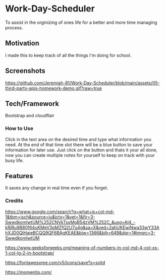 # Work-Day-Scheduler

To assist in the orginizing of ones life for a better and more time managing process.

## Motivation

I made this to keep track of all the things I'm doing for school.

## Screenshots

https://github.com/Jeremiah-81/Work-Day-Scheduler/blob/main/assets/05-third-party-apis-homework-demo.gif?raw=true

## Tech/Framework

Bootstrap and cloudflair

### How to Use

Click in the text area on the desired time and type what information you need. At the end of that time slot there will be a blue button to save your information for later use. Just click on the button and thats it your all done, now you can create multiple notes for yourself to keep on track with your busy life.

## Features

It saves any change in real time even if you forget.

### Credits

https://www.google.com/search?q=what+is+col-md-1&tbm=isch&source=iu&ictx=1&vet=1&fir=3-SwwdkomlwtUM%252CNVkTsxMgB54zVM%252C_&usg=AI4_-kRjRu9B80f64uKMeV3pMZfQ2U7u4g&sa=X&ved=2ahUKEwiNwa33wY33AhXJD0QIHajeBCQQ9QF6BAgKEAE&biw=1366&bih=649&dpr=1#imgrc=3-SwwdkomlwtUM

https://www.geeksforgeeks.org/meaning-of-numbers-in-col-md-4-col-xs-1-col-lg-2-in-bootstrap/

https://fontawesome.com/v5/icons/save?s=solid

https://momentjs.com/
